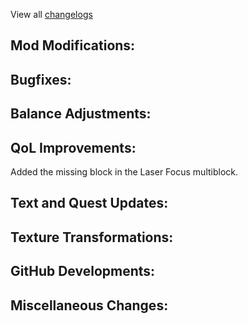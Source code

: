 
View all [changelogs](https://github.com/Divine-Journey-2/Divine-Journey-2/tree/main/changelog)

## Mod Modifications:



## Bugfixes:



## Balance Adjustments:



## QoL Improvements:

Added the missing block in the Laser Focus multiblock.

## Text and Quest Updates:



## Texture Transformations:



## GitHub Developments:



## Miscellaneous Changes:
